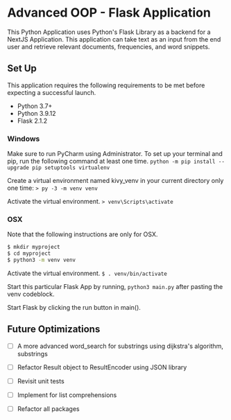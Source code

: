# Advanced OOP - Flask Application
This Python Application uses Python's Flask Library as a backend for a NextJS Application. This application can take text 
as an input from the end user and retrieve relevant documents, frequencies, and word snippets.

## Set Up
This application requires the following requirements to be met
before expecting a successful launch. 

* Python 3.7+
* Python 3.9.12
* Flask 2.1.2

### Windows
Make sure to run PyCharm using Administrator. To set up your terminal and pip, run the following command at least one time.
`python -m pip install --upgrade pip setuptools virtualenv`

Create a virtual environment named kivy_venv in your current directory only one time:
`> py -3 -m venv venv`

Activate the virtual environment.
`> venv\Scripts\activate`

### OSX 
Note that the following instructions are only for OSX. 
```bash
$ mkdir myproject
$ cd myproject
$ python3 -m venv venv
```
Activate the virtual environment.
`$ . venv/bin/activate`

Start this particular Flask App by running, `python3 main.py` after pasting the venv codeblock.

Start Flask by clicking the run button in main().

## Future Optimizations
- [ ] A more advanced word_search for substrings using dijkstra's algorithm, substrings
- [ ] Refactor Result object to ResultEncoder using JSON library
- [ ] Revisit unit tests
- [ ] Implement for list comprehensions
- [ ] Refactor all packages

